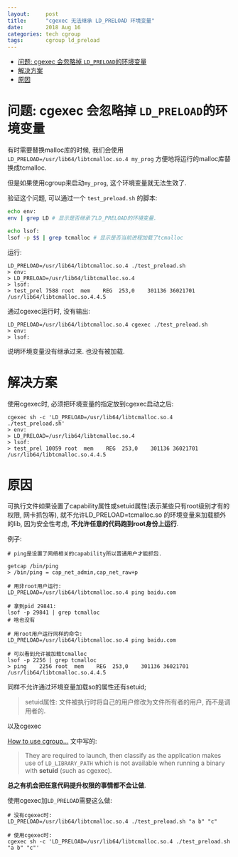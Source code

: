 ```yaml
---
layout:     post
title:      "cgexec 无法继承 LD_PRELOAD 环境变量"
date:       2018 Aug 16
categories: tech cgroup
tags:       cgroup ld_preload
---
```


<!-- mdtoc start -->

- [问题: cgexec 会忽略掉 `LD_PRELOAD`的环境变量]({{page.url}}#问题-cgexec-会忽略掉--ldpreload-的环境变量)
- [解决方案]({{page.url}}#解决方案)
- [原因]({{page.url}}#原因)


<!-- mdtoc end   -->


<a class="md-anchor" name="问题-cgexec-会忽略掉--ldpreload-的环境变量"></a>

# 问题: cgexec 会忽略掉 `LD_PRELOAD`的环境变量

有时需要替换malloc库的时候,
我们会使用`LD_PRELOAD=/usr/lib64/libtcmalloc.so.4 my_prog`
方便地将运行的malloc库替换成tcmalloc.

但是如果使用cgroup来启动`my_prog`, 这个环境变量就无法生效了.

验证这个问题, 可以通过一个 `test_preload.sh` 的脚本:

```sh
echo env:
env | grep LD # 显示是否继承了LD_PRELOAD的环境变量.

echo lsof:
lsof -p $$ | grep tcmalloc # 显示是否当前进程加载了tcmalloc
```

运行:

```
LD_PRELOAD=/usr/lib64/libtcmalloc.so.4 ./test_preload.sh
> env:
> LD_PRELOAD=/usr/lib64/libtcmalloc.so.4
> lsof:
> test_prel 7588 root  mem    REG  253,0    301136 36021701 /usr/lib64/libtcmalloc.so.4.4.5
```

通过cgexec运行时, 没有输出:

```
LD_PRELOAD=/usr/lib64/libtcmalloc.so.4 cgexec ./test_preload.sh
> env:
> lsof:
```

说明环境变量没有继承过来. 也没有被加载.



<a class="md-anchor" name="解决方案"></a>

# 解决方案


使用cgexec时, 必须把环境变量的指定放到cgexec启动之后:

```
cgexec sh -c 'LD_PRELOAD=/usr/lib64/libtcmalloc.so.4 ./test_preload.sh'
> env:
> LD_PRELOAD=/usr/lib64/libtcmalloc.so.4
> lsof:
> test_prel 10059 root  mem    REG  253,0    301136 36021701 /usr/lib64/libtcmalloc.so.4.4.5
```


<a class="md-anchor" name="原因"></a>

# 原因

可执行文件如果设置了capability属性或setuid属性(表示某些只有root级别才有的权限, 网卡抓包等),
就不允许LD_PRELOAD=tcmalloc.so 的环境变量来加载额外的lib,
因为安全性考虑, **不允许任意的代码跑到root身份上运行**.

例子:

```
# ping是设置了网络相关的capability所以普通用户才能抓包.

getcap /bin/ping
> /bin/ping = cap_net_admin,cap_net_raw+p

# 用非root用户运行:
LD_PRELOAD=/usr/lib64/libtcmalloc.so.4 ping baidu.com

# 拿到pid 29841:
lsof -p 29841 | grep tcmalloc
# 啥也没有

# 用root用户运行同样的命令:
LD_PRELOAD=/usr/lib64/libtcmalloc.so.4 ping baidu.com

# 可以看到允许被加载tcmalloc
lsof -p 2256 | grep tcmalloc
> ping    2256 root  mem    REG  253,0    301136 36021701 /usr/lib64/libtcmalloc.so.4.4.5
```

同样不允许通过环境变量加载so的属性还有setuid;

> setuid属性:
>    文件被执行时将自己的用户修改为文件所有者的用户, 而不是调用者的.

以及cgexec

[How to use cgroup...](https://access.redhat.com/solutions/1445073) 文中写的:

> They are required to launch, then classify as the application makes use of
> `LD_LIBRARY_PATH` which is not available when running a binary with **setuid** (such
> as cgexec). 

**总之有机会把任意代码提升权限的事情都不会让做**.

使用cgexec加`LD_PRELOAD`需要这么做:

```
# 没有cgexec时:
LD_PRELOAD=/usr/lib64/libtcmalloc.so.4 ./test_preload.sh "a b" "c"

# 使用cgexec时:
cgexec sh -c 'LD_PRELOAD=/usr/lib64/libtcmalloc.so.4 ./test_preload.sh "a b" "c"'
```
